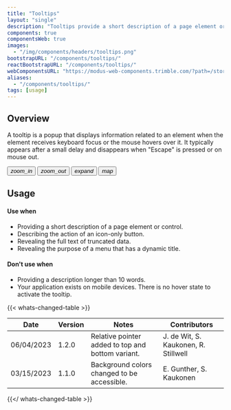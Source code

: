 ```yaml
---
title: "Tooltips"
layout: "single"
description: "Tooltips provide a short description of a page element or control."
components: true
componentsWeb: true
images:
  - "/img/components/headers/tooltips.png"
bootstrapURL: "/components/tooltips/"
reactBootstrapURL: "/components/tooltips/"
webComponentsURL: "https://modus-web-components.trimble.com/?path=/story/components-tooltip--default"
aliases:
  - "/components/tooltips/"
tags: [usage]
---
```


## Overview

A tooltip is a popup that displays information related to an element when the element receives keyboard focus or the mouse hovers over it. It typically appears after a small delay and disappears when "Escape" is pressed or on mouse out.

<div style="max-width: max-content">
  <div class="guide-sample">
    <div class="btn-group-vertical">
      <button type="button" id="tooltipExample" class="btn btn-icon-only btn-outline-secondary" data-bs-toggle="tooltip" data-bs-placement="right" title="Zoom in">
      <i class="modus-icons notranslate" aria-hidden="true">zoom_in</i>
      </button>
      <button type="button" class="btn btn-icon-only btn-outline-secondary" data-bs-toggle="tooltip" data-bs-placement="right" title="Zoom out">
      <i class="modus-icons notranslate" aria-hidden="true">zoom_out</i>
      </button>
      <button type="button" class="btn btn-icon-only btn-outline-secondary" data-bs-toggle="tooltip" data-bs-placement="right" title="Expand">
      <i class="modus-icons notranslate" aria-hidden="true">expand</i>
      </button>
      <button type="button" class="btn btn-icon-only btn-outline-secondary" data-bs-toggle="tooltip" data-bs-placement="right" title="Toggle layers">
      <i class="modus-icons notranslate" aria-hidden="true">map</i>
      </button>
    </div>
  </div>
</div>

## Usage

#### Use when

- Providing a short description of a page element or control.
- Describing the action of an icon-only button.
- Revealing the full text of truncated data.
- Revealing the purpose of a menu that has a dynamic title.

#### Don't use when

- Providing a description longer than 10 words.
- Your application exists on mobile devices. There is no hover state to activate the tooltip.

{{< whats-changed-table >}}

| Date       | Version | Notes                                             | Contributors                         |
| ---------- | ------- | ------------------------------------------------- | ------------------------------------ |
| 06/04/2023 | 1.2.0   | Relative pointer added to top and bottom variant. | J. de Wit, S. Kaukonen, R. Stillwell |
| 03/15/2023 | 1.1.0   | Background colors changed to be accessible.       | E. Gunther, S. Kaukonen              |

{{</ whats-changed-table >}}
